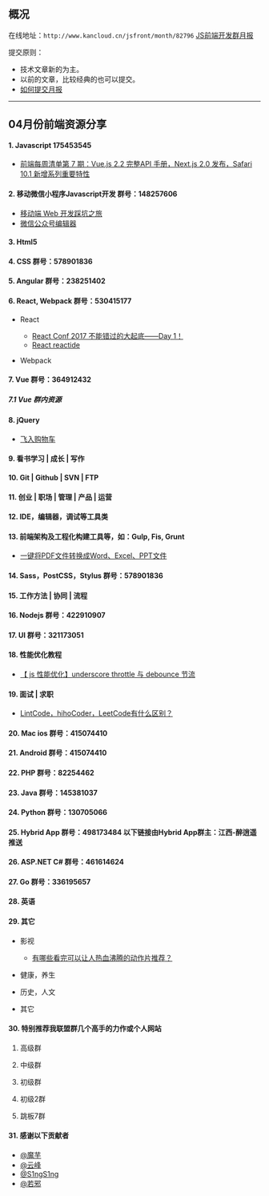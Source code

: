 ## 概况

在线地址：`http://www.kancloud.cn/jsfront/month/82796` [JS前端开发群月报](http://www.kancloud.cn/jsfront/month/82796)


提交原则：

- 技术文章新的为主。
- 以前的文章，比较经典的也可以提交。
- [如何提交月报](http://www.kancloud.cn/jsfront/month/227309)

---


## 04月份前端资源分享
#### 1. Javascript 175453545
- [前端每周清单第 7 期：Vue.js 2.2 完整API 手册，Next.js 2.0 发布，Safari 10.1 新增系列重要特性](https://zhuanlan.zhihu.com/p/26189426)

#### 2. 移动微信小程序Javascript开发 群号：148257606
- [移动端 Web 开发踩坑之旅](https://zhuanlan.zhihu.com/p/26141351)
- [微信公众号编辑器](https://github.com/wweggplant/WXEditor)

#### 3. Html5

#### 4. CSS  群号：578901836

#### 5. Angular 群号：238251402

#### 6. React, Webpack 群号：530415177
- React

    - [React Conf 2017 不能错过的大起底——Day 1！](https://zhuanlan.zhihu.com/p/26172177)
    - [React reactide](https://github.com/reactide/reactide)

- Webpack


#### 7. Vue 群号：364912432

##### 7.1 Vue 群内资源

#### 8. jQuery
- [飞入购物车](http://www.helloweba.com/view-blog-294.html)

#### 9. 看书学习 | 成长 | 写作


#### 10. Git | Github | SVN | FTP

#### 11. 创业 | 职场 | 管理 | 产品 | 运营

#### 12. IDE，编辑器，调试等工具类

#### 13. 前端架构及工程化构建工具等，如：Gulp, Fis, Grunt
- [一键将PDF文件转换成Word、Excel、PPT文件](https://zhuanlan.zhihu.com/p/26029608)

#### 14. Sass，PostCSS，Stylus  群号：578901836

#### 15. 工作方法 | 协同 | 流程

#### 16. Nodejs 群号：422910907

#### 17. UI 群号：321173051

#### 18. 性能优化教程
- [【 js 性能优化】underscore throttle 与 debounce 节流](https://zhuanlan.zhihu.com/p/26054718)

#### 19. 面试 | 求职
- [LintCode，hihoCoder，LeetCode有什么区别？](https://www.zhihu.com/question/31218682)

#### 20. Mac ios 群号：415074410

#### 21. Android 群号：415074410

#### 22. PHP 群号：82254462

#### 23. Java 群号：145381037

#### 24. Python 群号：130705066

#### 25. Hybrid App 群号：498173484 以下链接由Hybrid App群主：江西-醉逍遥推送

#### 26. ASP.NET C# 群号：461614624

#### 27. Go 群号：336195657

#### 28. 英语

#### 29. 其它

- 影视

  - [有哪些看完可以让人热血沸腾的动作片推荐？](https://www.zhihu.com/question/27855422)


- 健康，养生


- 历史，人文


- 其它




#### 30. 特别推荐我联盟群几个高手的力作或个人网站

1. 高级群



2. 中级群

3. 初级群

4. 初级2群


5. 跳板7群


#### 31. 感谢以下贡献者
- [@魔芋](https://github.com/moyuling)
- [@云峰](https://github.com/wuyunfeng8)
- [@S1ngS1ng](https://github.com/S1ngS1ng)
- [@若邪](https://github.com/wjkang)
